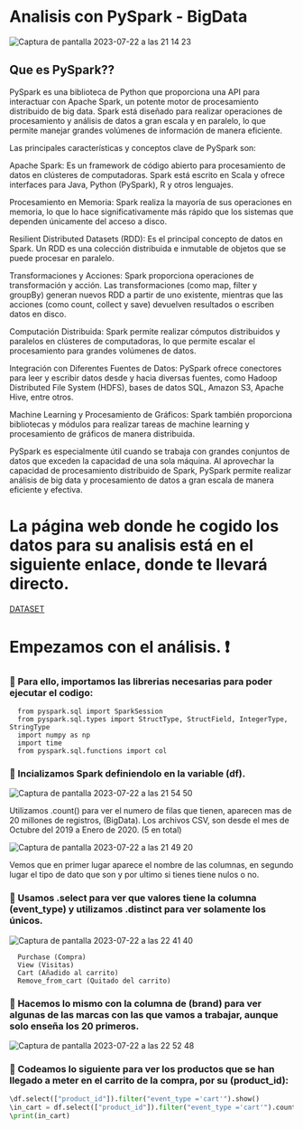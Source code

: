 # Analisis con PySpark - BigData

![Captura de pantalla 2023-07-22 a las 21 14 23](https://github.com/JesusGuardiaRamirez/SYL/assets/125477881/21c1e4f9-9715-4c1b-8201-39aa8017a050)



## Que es PySpark??


PySpark es una biblioteca de Python que proporciona una API para interactuar con Apache Spark, un potente motor de procesamiento distribuido de big data. Spark está diseñado para realizar operaciones de procesamiento y análisis de datos a gran escala y en paralelo, lo que permite manejar grandes volúmenes de información de manera eficiente.

Las principales características y conceptos clave de PySpark son:

Apache Spark: Es un framework de código abierto para procesamiento de datos en clústeres de computadoras. Spark está escrito en Scala y ofrece interfaces para Java, Python (PySpark), R y otros lenguajes.

Procesamiento en Memoria: Spark realiza la mayoría de sus operaciones en memoria, lo que lo hace significativamente más rápido que los sistemas que dependen únicamente del acceso a disco.

Resilient Distributed Datasets (RDD): Es el principal concepto de datos en Spark. Un RDD es una colección distribuida e inmutable de objetos que se puede procesar en paralelo.

Transformaciones y Acciones: Spark proporciona operaciones de transformación y acción. Las transformaciones (como map, filter y groupBy) generan nuevos RDD a partir de uno existente, mientras que las acciones (como count, collect y save) devuelven resultados o escriben datos en disco.

Computación Distribuida: Spark permite realizar cómputos distribuidos y paralelos en clústeres de computadoras, lo que permite escalar el procesamiento para grandes volúmenes de datos.

Integración con Diferentes Fuentes de Datos: PySpark ofrece conectores para leer y escribir datos desde y hacia diversas fuentes, como Hadoop Distributed File System (HDFS), bases de datos SQL, Amazon S3, Apache Hive, entre otros.

Machine Learning y Procesamiento de Gráficos: Spark también proporciona bibliotecas y módulos para realizar tareas de machine learning y procesamiento de gráficos de manera distribuida.

PySpark es especialmente útil cuando se trabaja con grandes conjuntos de datos que exceden la capacidad de una sola máquina. Al aprovechar la capacidad de procesamiento distribuido de Spark, PySpark permite realizar análisis de big data y procesamiento de datos a gran escala de manera eficiente y efectiva.





# La página web donde he cogido los datos para su analisis está en el siguiente enlace, donde te llevará directo.



[DATASET](https://www.kaggle.com/datasets/mkechinov/ecommerce-events-history-in-cosmetics-shop)



# Empezamos con el análisis. :heavy_exclamation_mark:

### :pushpin: Para ello, importamos las librerias necesarias para poder ejecutar el codigo:

      from pyspark.sql import SparkSession
      from pyspark.sql.types import StructType, StructField, IntegerType, StringType
      import numpy as np
      import time
      from pyspark.sql.functions import col


### :pushpin: Incializamos Spark definiendolo en la variable (df).

![Captura de pantalla 2023-07-22 a las 21 54 50](https://github.com/JesusGuardiaRamirez/SYL/assets/125477881/301f2d24-2c0c-4843-ac0b-f57e9fe2bf50)

Utilizamos .count() para ver el numero de filas que tienen, aparecen mas de 20 millones de registros, (BigData). Los archivos CSV, son desde el mes de Octubre del 2019 a Enero de 2020. (5 en total)

![Captura de pantalla 2023-07-22 a las 21 49 20](https://github.com/JesusGuardiaRamirez/SYL/assets/125477881/70088877-62db-4684-b8f5-48da390e597d)



Vemos que en primer lugar aparece el nombre de las columnas, en segundo lugar el tipo de dato que son y por ultimo si tienes tiene nulos o no. 



### :pushpin: Usamos .select para ver que valores tiene la columna (event_type) y utilizamos .distinct para ver solamente los únicos. 


![Captura de pantalla 2023-07-22 a las 22 41 40](https://github.com/JesusGuardiaRamirez/SYL/assets/125477881/c191216d-31fc-481e-983b-25965eb3ebcb)


      Purchase (Compra)
      View (Visitas)
      Cart (Añadido al carrito)     
      Remove_from_cart (Quitado del carrito)



### :pushpin: Hacemos lo mismo con la columna de (brand) para ver algunas de las marcas con las que vamos a trabajar, aunque solo enseña los 20 primeros.


![Captura de pantalla 2023-07-22 a las 22 52 48](https://github.com/JesusGuardiaRamirez/SYL/assets/125477881/173a30f7-1323-42ae-ba3e-004565382da6)


### :pushpin: Codeamos lo siguiente para ver los productos que se han llegado a meter en el carrito de la compra, por su (product_id):


```python
\df.select(["product_id"]).filter("event_type ='cart'").show()
\in_cart = df.select(["product_id"]).filter("event_type ='cart'").count()
\print(in_cart)




